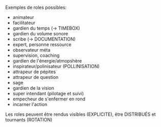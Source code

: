 Exemples de roles possibles:
- animateur
- facilitateur
- gardien du temps (-> TIMEBOX)
- gardien du volume sonore
- scribe (-> DOCUMENTATION)
- expert, personne ressource
- observateur méta
- supervision, coaching
- gardien de l'énergie/atmopshère
- inspirateur/polinisateur (POLLINISATION)
- attrapeur de pépites
- attrapeur de question
- sage
- gardien de la vision
- super intendant (pilotage et suivi)
- empecheur de s'enfermer en rond
- incarner l'action


Les roles peuvent être rendus visibles (EXPLICITE), être DISTRIBUÉS et tournants (ROTATION)
